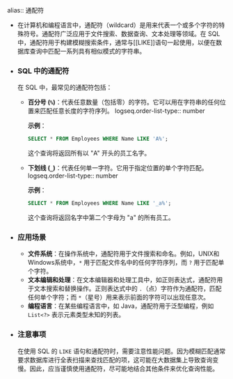 alias:: 通配符

- 在计算机和编程语言中，通配符（wildcard）是用来代表一个或多个字符的特殊符号。通配符广泛应用于文件搜索、数据查询、文本处理等领域。在 SQL 中，通配符用于构建模糊搜索条件，通常与[[LIKE]]语句一起使用，以便在数据库查询中匹配一系列具有相似模式的字符串。
- ### SQL 中的通配符
  
  在 SQL 中，最常见的通配符包括：
	- **百分号 (`%`)**：代表任意数量（包括零）的字符。它可以用在字符串的任何位置来匹配任意长度的字符序列。
	  logseq.order-list-type:: number
	  
	  **示例**：
	  ```sql
	  SELECT * FROM Employees WHERE Name LIKE 'A%';
	  ```
	  这个查询将返回所有以 "A" 开头的员工名字。
	- **下划线 (`_`)**：代表任何单一字符。它用于指定位置的单个字符匹配。
	  logseq.order-list-type:: number
	  
	  **示例**：
	  ```sql
	  SELECT * FROM Employees WHERE Name LIKE '_a%';
	  ```
	  这个查询将返回名字中第二个字母为 "a" 的所有员工。
- ### 应用场景
	- **文件系统**：在操作系统中，通配符用于文件搜索和命名。例如，UNIX和Windows系统中，`*` 用于匹配文件名中的任何字符序列，而 `?` 用于匹配单个字符。
	- **文本编辑和处理**：在文本编辑器和处理工具中，如正则表达式，通配符用于文本搜索和替换操作。正则表达式中的 `.`（点）字符作为通配符，匹配任何单个字符；而 `*`（星号）用来表示前面的字符可以出现任意次。
	- **编程语言**：在某些编程语言中，如 Java，通配符用于泛型编程，例如 `List<?>` 表示元素类型未知的列表。
- ### 注意事项
  在使用 SQL 的 `LIKE` 语句和通配符时，需要注意性能问题。因为模糊匹配通常要求数据库进行全表扫描来查找匹配的项，这可能在大数据集上导致查询变慢。因此，应当谨慎使用通配符，尽可能地结合其他条件来优化查询性能。<!--Converted by ToLogseq-->